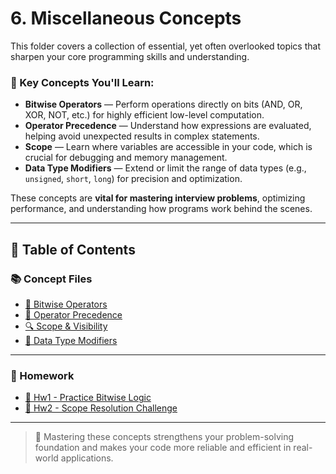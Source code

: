 # 6. Miscellaneous Concepts

This folder covers a collection of essential, yet often overlooked topics that sharpen your core programming skills and understanding.

### 🧠 Key Concepts You'll Learn:
- **Bitwise Operators** — Perform operations directly on bits (AND, OR, XOR, NOT, etc.) for highly efficient low-level computation.
- **Operator Precedence** — Understand how expressions are evaluated, helping avoid unexpected results in complex statements.
- **Scope** — Learn where variables are accessible in your code, which is crucial for debugging and memory management.
- **Data Type Modifiers** — Extend or limit the range of data types (e.g., `unsigned`, `short`, `long`) for precision and optimization.

These concepts are **vital for mastering interview problems**, optimizing performance, and understanding how programs work behind the scenes.

---

## 📘 Table of Contents

### 📚 Concept Files

- [🧱 Bitwise Operators](/06_Miscellaneous_Concepts/01.cpp)
- [🧮 Operator Precedence](/06_Miscellaneous_Concepts/02.cpp)
- [🔍 Scope & Visibility](/06_Miscellaneous_Concepts/03.cpp)
- [📏 Data Type Modifiers](/06_Miscellaneous_Concepts/04.cpp)

---

### 📝 Homework

- [📄 Hw1 - Practice Bitwise Logic](/06_Miscellaneous_Concepts/Hw1.cpp)
- [📄 Hw2 - Scope Resolution Challenge](/06_Miscellaneous_Concepts/Hw2.cpp)

---

> 🔎 Mastering these concepts strengthens your problem-solving foundation and makes your code more reliable and efficient in real-world applications.
